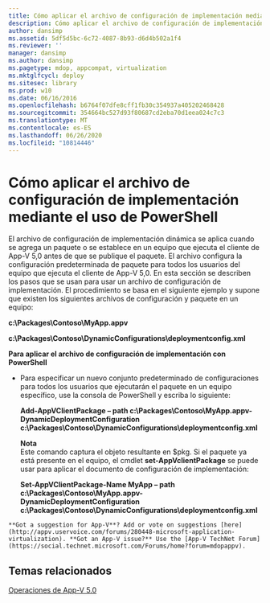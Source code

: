 ```yaml
---
title: Cómo aplicar el archivo de configuración de implementación mediante el uso de PowerShell
description: Cómo aplicar el archivo de configuración de implementación mediante el uso de PowerShell
author: dansimp
ms.assetid: 5df5d5bc-6c72-4087-8b93-d6d4b502a1f4
ms.reviewer: ''
manager: dansimp
ms.author: dansimp
ms.pagetype: mdop, appcompat, virtualization
ms.mktglfcycl: deploy
ms.sitesec: library
ms.prod: w10
ms.date: 06/16/2016
ms.openlocfilehash: b6764f07dfe8cff1fb30c354937a405202468428
ms.sourcegitcommit: 354664bc527d93f80687cd2eba70d1eea024c7c3
ms.translationtype: MT
ms.contentlocale: es-ES
ms.lasthandoff: 06/26/2020
ms.locfileid: "10814446"
---
```

# Cómo aplicar el archivo de configuración de implementación mediante el uso de PowerShell


El archivo de configuración de implementación dinámica se aplica cuando se agrega un paquete o se establece en un equipo que ejecuta el cliente de App-V 5,0 antes de que se publique el paquete. El archivo configura la configuración predeterminada de paquete para todos los usuarios del equipo que ejecuta el cliente de App-V 5,0. En esta sección se describen los pasos que se usan para usar un archivo de configuración de implementación. El procedimiento se basa en el siguiente ejemplo y supone que existen los siguientes archivos de configuración y paquete en un equipo:

**c:\\Packages\\Contoso\\MyApp.appv**

**c:\\Packages\\Contoso\\DynamicConfigurations\\deploymentconfig.xml**

**Para aplicar el archivo de configuración de implementación con PowerShell**

-   Para especificar un nuevo conjunto predeterminado de configuraciones para todos los usuarios que ejecutarán el paquete en un equipo específico, use la consola de PowerShell y escriba lo siguiente:

    **Add-AppVClientPackage – path c:\\Packages\\Contoso\\MyApp.appv-DynamicDeploymentConfiguration c:\\Packages\\Contoso\\DynamicConfigurations\\deploymentconfig.xml**

    **Nota**  
    Este comando captura el objeto resultante en $pkg. Si el paquete ya está presente en el equipo, el cmdlet **set-AppVclientPackage** se puede usar para aplicar el documento de configuración de implementación:

    **Set-AppVClientPackage-Name MyApp – path c:\\Packages\\Contoso\\MyApp.appv-DynamicDeploymentConfiguration c:\\Packages\\Contoso\\DynamicConfigurations\\deploymentconfig.xml**



~~~
**Got a suggestion for App-V**? Add or vote on suggestions [here](http://appv.uservoice.com/forums/280448-microsoft-application-virtualization). **Got an App-V issue?** Use the [App-V TechNet Forum](https://social.technet.microsoft.com/Forums/home?forum=mdopappv).
~~~

## Temas relacionados


[Operaciones de App-V 5.0](operations-for-app-v-50.md)









